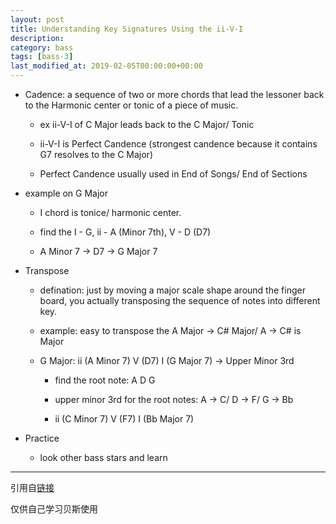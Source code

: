 ```yaml
---
layout: post
title: Understanding Key Signatures Using the ii-V-I
description: 
category: bass
tags: [bass-3]
last_modified_at: 2019-02-05T00:00:00+00:00
---
```


- Cadence: a sequence of two or more chords that lead the lessoner back to the Harmonic center or tonic of a piece of music. 

    - ex ii-V-I of C Major leads back to the C Major/ Tonic 

    - ii-V-I is Perfect Candence (strongest candence because it contains G7 resolves to the C Major)

    - Perfect Candence usually used in End of Songs/ End of Sections 

- example on G Major 

    - I chord is tonice/ harmonic center. 

    - find the I - G, ii - A (Minor 7th), V - D (D7)

    - A Minor 7 -> D7 -> G Major 7

- Transpose 

    - defination: just by moving a major scale shape around the finger board, you actually transposing the sequence of notes into different key. 

    - example: easy to transpose the A Major -> C# Major/ A -> C# is Major

    - G Major: ii (A Minor 7) V (D7) I (G Major 7) -> Upper Minor 3rd
        
        - find the root note: A D G

        - upper minor 3rd for the root notes: A -> C/ D -> F/ G -> Bb

        - ii (C Minor 7) V (F7) I (Bb Major 7)

- Practice

    - look other bass stars and learn


<hr>

引用自[链接](https://www.youtube.com/playlist?list=PLImrzCNnL5Plu8Pk3LFTM1YVgg1UTRy2X)

仅供自己学习贝斯使用


